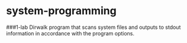 # system-programming

###1-lab
Dirwalk program that scans system files and outputs to stdout
information in accordance with the program options.
